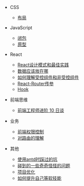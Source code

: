 - CSS

  - [布局](layout.md)

- JavaScript

  - [闭包](closure.md)
  - [原型](prototype.md)
- React
    - [React设计模式和最佳实践](designPattern&bestPractices.md)
    - [数据应该放在哪](whereToSaveData.md)
    - [如何理解受控组件和非受控组件](controlled&UncontrolledComponents.md)
    - [React-Router传参](passParamsInReact.md)
    - [Hook](hook.md)
- 前端思维
  - [前端工程师进阶 10 日谈](advanced.md)
- 业务
  - [前端权限控制](frontEndPermissionControl.md)
  - [对路由的理解](howToUnderstandRouter.md)
- 其他
  - [使用antd时踩过的坑](setbacksIHadWithAntD.md)
  - [碰到的一些奇奇怪怪的问题](strangeQuestions.md)
  - [项目优化](performanceOptimization.md)
  - [如何提升自己等软技能](socialSkillsToImprove.md)
